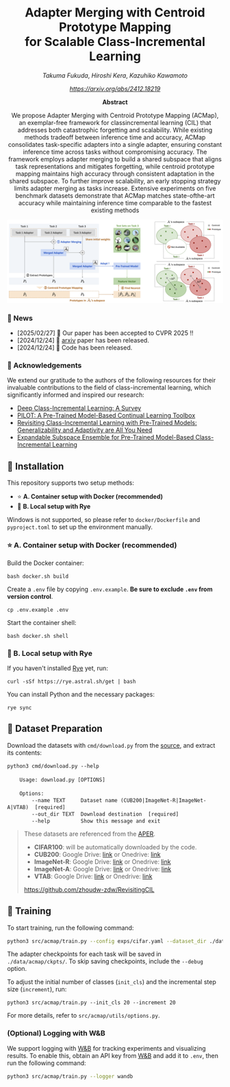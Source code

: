 <div align="center">
<h1>Adapter Merging with Centroid Prototype Mapping <br> for Scalable Class-Incremental Learning</h1>

<i>Takuma Fukuda</i>, <i>Hiroshi Kera</i>, <i>Kazuhiko Kawamoto</i>

_https://arxiv.org/abs/2412.18219_

**Abstract**

We propose Adapter Merging with Centroid Prototype Mapping (ACMap), an exemplar-free framework for classincremental learning (CIL) that addresses both catastrophic
forgetting and scalability. While existing methods tradeoff between inference time and accuracy, ACMap consolidates task-specific adapters into a single adapter, ensuring constant inference time across tasks without compromising accuracy. The framework employs adapter merging to build a shared subspace that aligns task representations and mitigates forgetting, while centroid prototype
mapping maintains high accuracy through consistent adaptation in the shared subspace. To further improve scalability, an early stopping strategy limits adapter merging
as tasks increase. Extensive experiments on five benchmark datasets demonstrate that ACMap matches state-ofthe-art accuracy while maintaining inference time comparable to the fastest existing methods

</div>

![](docs/method.png)

### 📰 News

-   [2025/02/27] 🎉 Our paper has been accepted to CVPR 2025 !!
-   [2024/12/24] 📄 [arxiv](https://arxiv.org/abs/2412.18219) paper has been released.
-   [2024/12/24] 🏁 Code has been released.

### 💐 Acknowledgements

We extend our gratitude to the authors of the following resources for their invaluable contributions to the field of class-incremental learning, which significantly informed and inspired our research:

-   [Deep Class-Incremental Learning: A Survey](https://github.com/zhoudw-zdw/CIL_Survey)
-   [PILOT: A Pre-Trained Model-Based Continual Learning Toolbox](https://github.com/sun-hailong/LAMDA-PILOT)
-   [Revisiting Class-Incremental Learning with Pre-Trained Models: Generalizability and Adaptivity are All You Need](https://github.com/zhoudw-zdw/RevisitingCIL)
-   [Expandable Subspace Ensemble for Pre-Trained Model-Based Class-Incremental Learning](https://github.com/sun-hailong/CVPR24-Ease)

## 💬 Installation

This repository supports two setup methods:

-   ⭐️ **A. Container setup with Docker (recommended)**
-   👻 **B. Local setup with Rye**

Windows is not supported, so please refer to `docker/Dockerfile` and `pyproject.toml` to set up the environment manually.

### ⭐️ A. Container setup with Docker (recommended)

Build the Docker container:

```shell
bash docker.sh build
```

Create a `.env` file by copying `.env.example`. **Be sure to exclude `.env` from version control**.

```shell
cp .env.example .env
```

Start the container shell:

```shell
bash docker.sh shell
```

### 👻 B. Local setup with Rye

If you haven't installed [Rye](https://rye.astral.sh/guide/installation/) yet, run:

```shell
curl -sSf https://rye.astral.sh/get | bash
```

You can install Python and the necessary packages:

```shell
rye sync
```

## 🌠 Dataset Preparation

Download the datasets with `cmd/download.py` from the [source](https://github.com/sun-hailong/CVPR24-Ease), and extract its contents:

```shell
python3 cmd/download.py --help

    Usage: download.py [OPTIONS]

    Options:
        --name TEXT     Dataset name (CUB200|ImageNet-R|ImageNet-A|VTAB)  [required]
        --out_dir TEXT  Download destination  [required]
        --help          Show this message and exit
```

> These datasets are referenced from the [APER](https://github.com/zhoudw-zdw/RevisitingCIL).
>
> -   **CIFAR100**: will be automatically downloaded by the code.
> -   **CUB200**: Google Drive: [link](https://drive.google.com/file/d/1XbUpnWpJPnItt5zQ6sHJnsjPncnNLvWb/view?usp=sharing) or Onedrive: [link](https://entuedu-my.sharepoint.com/:u:/g/personal/n2207876b_e_ntu_edu_sg/EVV4pT9VJ9pBrVs2x0lcwd0BlVQCtSrdbLVfhuajMry-lA?e=L6Wjsc)
> -   **ImageNet-R**: Google Drive: [link](https://drive.google.com/file/d/1SG4TbiL8_DooekztyCVK8mPmfhMo8fkR/view?usp=sharing) or Onedrive: [link](https://entuedu-my.sharepoint.com/:u:/g/personal/n2207876b_e_ntu_edu_sg/EU4jyLL29CtBsZkB6y-JSbgBzWF5YHhBAUz1Qw8qM2954A?e=hlWpNW)
> -   **ImageNet-A**: Google Drive: [link](https://drive.google.com/file/d/19l52ua_vvTtttgVRziCZJjal0TPE9f2p/view?usp=sharing) or Onedrive: [link](https://entuedu-my.sharepoint.com/:u:/g/personal/n2207876b_e_ntu_edu_sg/ERYi36eg9b1KkfEplgFTW3gBg1otwWwkQPSml0igWBC46A?e=NiTUkL)
> -   **VTAB**: Google Drive: [link](https://drive.google.com/file/d/1xUiwlnx4k0oDhYi26KL5KwrCAya-mvJ_/view?usp=sharing) or Onedrive: [link](https://entuedu-my.sharepoint.com/:u:/g/personal/n2207876b_e_ntu_edu_sg/EQyTP1nOIH5PrfhXtpPgKQ8BlEFW2Erda1t7Kdi3Al-ePw?e=Yt4RnV)
>
> https://github.com/zhoudw-zdw/RevisitingCIL

## 🚵 Training

To start training, run the following command:

```bash
python3 src/acmap/train.py --config exps/cifar.yaml --dataset_dir ./dataset
```

The adapter checkpoints for each task will be saved in `./data/acmap/ckpts/`.
To skip saving checkpoints, include the `--debug` option.

To adjust the initial number of classes (`init_cls`) and the incremental step size (`increment`), run:

```
python3 src/acmap/train.py --init_cls 20 --increment 20
```

For more details, refer to `src/acmap/utils/options.py`.

### (Optional) Logging with W&B

We support logging with [W&B](https://wandb.ai/) for tracking experiments and visualizing results.
To enable this, obtain an API key from [W&B](https://wandb.ai/) and add it to `.env`, then run the following command:

```bash
python3 src/acmap/train.py --logger wandb
```

